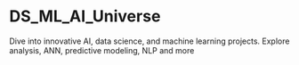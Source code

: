 # DS_ML_AI_Universe
Dive into innovative AI, data science, and machine learning projects. Explore analysis, ANN, predictive modeling, NLP and more
